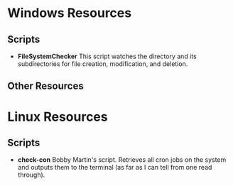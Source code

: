 # Windows Resources

Scripts
-------
* **FileSystemChecker**
This script watches the directory and its subdirectories for file creation, modification, and deletion.

Other Resources
---------------

# Linux Resources

Scripts
-------
* **check-con**
Bobby Martin's script.  Retrieves all cron jobs on the system and outputs them to the terminal (as far as I can tell from one read through).
